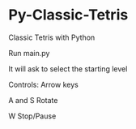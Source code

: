 # Py-Classic-Tetris
Classic Tetris with Python


Run main.py

It will ask to select the starting level

Controls:
Arrow keys

A and S Rotate

W Stop/Pause
